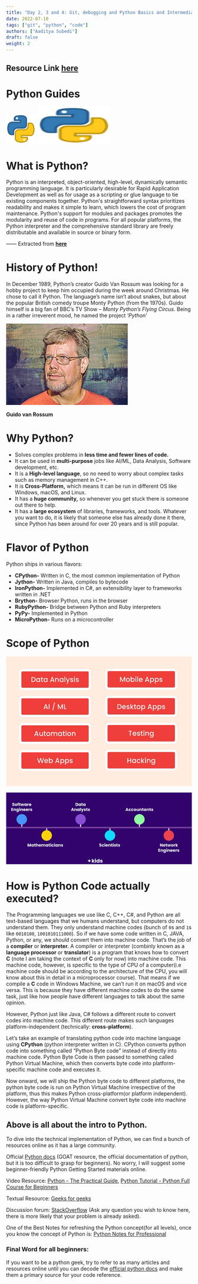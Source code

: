 ```yaml
---
title: "Day 2, 3 and 4: Git, debugging and Python Basics and Intermediate"
date: 2022-07-10
tags: ["git", "python", "code"]
authors: ["Aaditya Subedi"]
draft: false
weight: 2
---
```


## Resource Link [**here**](https://drive.google.com/drive/folders/1FUed1LDZk41Cpot32-GhbDDzBSbDTURI?usp=sharing)

# Python Guides

![Untitled](/attachments/Pythonlogo.png)
<img src="/attachments/Pythonlogo.png" width="200" height="100">

# What is Python?

Python is an interpreted, object-oriented, high-level, dynamically semantic programming language. It is particularly desirable for Rapid Application Development as well as for usage as a scripting or glue language to tie existing components together. Python's straightforward syntax prioritizes readability and makes it simple to learn, which lowers the cost of program maintenance. Python's support for modules and packages promotes the modularity and reuse of code in programs. For all popular platforms, the Python interpreter and the comprehensive standard library are freely distributable and available in source or binary form.

—— Extracted from [**here**](https://www.python.org/doc/essays/blurb/)

# History of Python!

In December 1989, Python’s creator Guido Van Rossum was looking for a hobby project to keep him occupied during the week around Christmas. He chose to call it Python. The language’s name isn’t about snakes, but about the popular British comedy troupe Monty Python (from the 1970s). Guido himself is a big fan of BBC’s TV Show – _Monty Python’s Flying Circus_. Being in a rather irreverent mood, he named the project ‘_Python_’

![**Guido van Rossum**](/attachments/guidovanrossum.png)

**Guido van Rossum**

# Why Python?

- Solves complex problems in **less time and fewer lines of code.**
- It can be used in **multi-purpose** jobs like AI/ML, Data Analysis, Software development, etc.
- It is a **High-level language**, so no need to worry about complex tasks such as memory management in C++.
- It is **Cross-Platform,** which means it can be run in different OS like Windows, macOS, and Linux.
- It has a **huge community,** so whenever you get stuck there is someone out there to help.
- It has a **large ecosystem** of libraries, frameworks, and tools. Whatever you want to do, it is likely that someone else has already done it there, since Python has been around for over 20 years and is still popular.

# Flavor of Python

Python ships in various flavors:

- **CPython-** Written in C, the most common implementation of Python
- **Jython-** Written in Java, compiles to bytecode
- **IronPython-** Implemented in C#, an extensibility layer to frameworks written in .NET
- **Brython-** Browser Python, runs in the browser
- **RubyPython-** Bridge between Python and Ruby interpreters
- **PyPy-** Implemented in Python
- **MicroPython-** Runs on a microcontroller

# Scope of Python

![Untitled](/attachments/scope_50.png)

![Untitled](/attachments/scope2_50.png)

# How is Python Code actually executed?

The Programming languages we use like C, C++, C#, and Python are all text-based languages that we humans understand, but computers do not understand them. They only understand machine codes (bunch of `0`s and `1`s like `0010100`, `1001010111000`). So if we have some code written in C, JAVA, Python, or any, we should convert them into machine code. That’s the job of a **compiler** or **interpreter.** A compiler or interpreter (combinly known as a **language processor** or **translator**) is a program that knows how to convert **C** (note I am taking the context of **C** only for now) into machine code. This machine code, however, is specific to the type of CPU of a computer(i.e machine code should be according to the architecture of the CPU, you will know about this in detail in a microprocessor course). That means if we compile a **C** code in Windows Machine, we can’t run it on macOS and vice versa. This is because they have different machine codes to do the same task, just like how people have different languages to talk about the same opinion.

However, Python just like Java, C# follows a different route to convert codes into machine code. This different route makes such languages platform-independent (technically: **cross-platform**).

Let’s take an example of translating python code into machine language using **CPython** (python interpreter written in C). CPython converts python code into something called “Python Byte code” instead of directly into machine code. Python Byte Code is then passed to something called Python Virtual Machine, which then converts byte code into platform-specific machine code and executes it.

Now onward, we will ship the Python byte code to different platforms, the python byte code is run on Python Virtual Machine irrespective of the platform, thus this makes Python cross-platform(or platform independent). However, the way Python Virtual Machine convert byte code into machine code is platform-specific.

## Above is all about the intro to Python.

To dive into the technical implementation of Python, we can find a bunch of resources online as it has a large community.

Official [Python docs](https://docs.python.org/3/) (GOAT resource, the official documentation of python, but it is too difficult to grasp for beginners).
No worry, I will suggest some beginner-friendly Python Getting Started materials online.

Video Resource: [Python - The Practical Guide](https://www.udemy.com/course/learn-python-by-building-a-blockchain-cryptocurrency/),
[Python Tutorial - Python Full Course for Beginners](https://www.youtube.com/watch?v=_uQrJ0TkZlc&t=2256s)

Textual Resource: [Geeks for geeks](https://www.geeksforgeeks.org/python-programming-language/)

Discussion forum: [StackOverflow](https://stackoverflow.com/) (Ask any question you wish to know here, there is more likely that your problem is already asked).

One of the Best Notes for refreshing the Python concept(for all levels), once you know the concept of Python is: [Python Notes for Professional](https://books.goalkicker.com/PythonBook/)

### Final Word for all beginners:

If you want to be a python geek, try to refer to as many articles and resources online until you can decode the [official python docs](https://docs.python.org/3/) and make them a primary source for your code reference.
